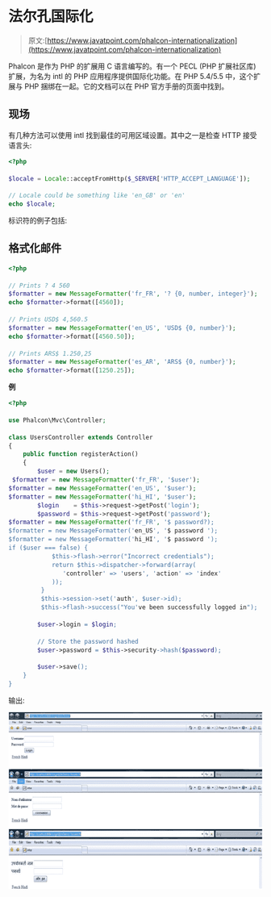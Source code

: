 # 法尔孔国际化

> 原文:[https://www.javatpoint.com/phalcon-internationalization](https://www.javatpoint.com/phalcon-internationalization)

Phalcon 是作为 PHP 的扩展用 C 语言编写的。有一个 PECL (PHP 扩展社区库)扩展，为名为 intl 的 PHP 应用程序提供国际化功能。在 PHP 5.4/5.5 中，这个扩展与 PHP 捆绑在一起。它的文档可以在 PHP 官方手册的页面中找到。

## 现场

有几种方法可以使用 intl 找到最佳的可用区域设置。其中之一是检查 HTTP 接受语言头:

```php
<?php

$locale = Locale::acceptFromHttp($_SERVER['HTTP_ACCEPT_LANGUAGE']);

// Locale could be something like 'en_GB' or 'en'
echo $locale;

```

标识符的例子包括:

## 格式化邮件

```php
<?php

// Prints ? 4 560
$formatter = new MessageFormatter('fr_FR', '? {0, number, integer}');
echo $formatter->format([4560]);

// Prints USD$ 4,560.5
$formatter = new MessageFormatter('en_US', 'USD$ {0, number}');
echo $formatter->format([4560.50]);

// Prints ARS$ 1.250,25
$formatter = new MessageFormatter('es_AR', 'ARS$ {0, number}');
echo $formatter->format([1250.25]);

```

**例**

```php
<?php

use Phalcon\Mvc\Controller;

class UsersController extends Controller
{
    public function registerAction()
    {
        $user = new Users();
 $formatter = new MessageFormatter('fr_FR', '$user');
$formatter = new MessageFormatter('en_US', '$user');
$formatter = new MessageFormatter('hi_HI', '$user');
        $login    = $this->request->getPost('login');
        $password = $this->request->getPost('password');
$formatter = new MessageFormatter('fr_FR', '$ password?);
$formatter = new MessageFormatter('en_US', '$ password ');
$formatter = new MessageFormatter('hi_HI', '$ password ');
if ($user === false) { 
            $this->flash->error("Incorrect credentials"); 
            return $this->dispatcher->forward(array( 
               'controller' => 'users', 'action' => 'index' 
            )); 
         } 
         $this->session->set('auth', $user->id);  
         $this->flash->success("You've been successfully logged in");

        $user->login = $login;

        // Store the password hashed
        $user->password = $this->security->hash($password);

        $user->save();
    }
}

```

输出:

![Phalcon Internationalization 1](img/b9ad20f023f9b19d70293a9b673ff548.png)
![Phalcon Internationalization 2](img/82a6a83830b84725d2b90cc87d5221f8.png)
![Phalcon Internationalization 3](img/94c66a5bacacdcd76c526a7994779ecc.png)